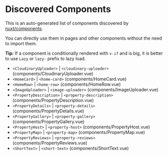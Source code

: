 # Discovered Components

This is an auto-generated list of components discovered by [nuxt/components](https://github.com/nuxt/components).

You can directly use them in pages and other components without the need to import them.

**Tip:** If a component is conditionally rendered with `v-if` and is big, it is better to use `Lazy` or `lazy-` prefix to lazy load.

- `<CloudinaryUploader>` | `<cloudinary-uploader>` (components/CloudinaryUploader.vue)
- `<HomeCard>` | `<home-card>` (components/HomeCard.vue)
- `<HomeRow>` | `<home-row>` (components/HomeRow.vue)
- `<ImageUploader>` | `<image-uploader>` (components/ImageUploader.vue)
- `<PropertyDescription>` | `<property-description>` (components/PropertyDescription.vue)
- `<PropertyDetails>` | `<property-details>` (components/PropertyDetails.vue)
- `<PropertyGallery>` | `<property-gallery>` (components/PropertyGallery.vue)
- `<PropertyHost>` | `<property-host>` (components/PropertyHost.vue)
- `<PropertyMap>` | `<property-map>` (components/PropertyMap.vue)
- `<PropertyReviews>` | `<property-reviews>` (components/PropertyReviews.vue)
- `<ShortText>` | `<short-text>` (components/ShortText.vue)
